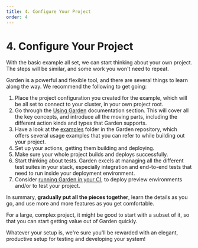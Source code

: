 ```yaml
---
title: 4. Configure Your Project
order: 4
---
```


# 4. Configure Your Project

With the basic example all set, we can start thinking about your own project. The steps will be similar, and some work
you won't need to repeat.

Garden is a powerful and flexible tool, and there are several things to learn along the way. We recommend the following
to get going:

1. Place the project configuration you created for the example, which will be all set to connect to your cluster, in
   your own project root.
2. Go through the [Using Garden](../../using-garden/README.md) documentation section. This will cover all the key
   concepts, and introduce all the moving parts, including the different action kinds and types that Garden supports.
3. Have a look at the [examples](../../../examples) folder in the Garden repository, which offers several usage examples
   that you can refer to while building out your project.
4. Set up your actions, getting them building and deploying.
5. Make sure your whole project builds and deploys successfully.
6. Start thinking about tests. Garden excels at managing all the different test suites in your stack, especially
   integration and end-to-end tests that need to run inside your deployment environment.
7. Consider [running Garden in your CI](../../guides/using-garden-in-ci.md), to deploy preview environments and/or to
   test your project.

In summary, **gradually put all the pieces together**, learn the details as you go, and use more and more features as
you get comfortable.

For a large, complex project, it might be good to start with a subset of it, so that you can start getting value out of
Garden quickly.

Whatever your setup is, we're sure you'll be rewarded with an elegant, productive setup for testing and developing your
system!
